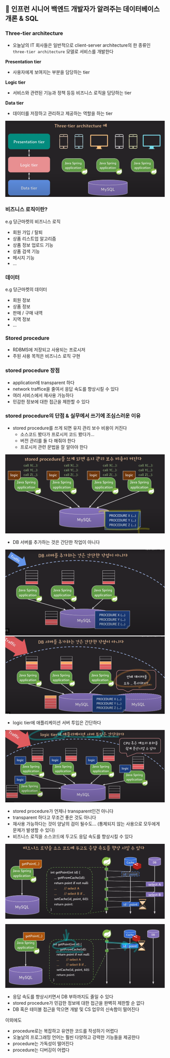 ## :pushpin: 인프런 시니어 백엔드 개발자가 알려주는 데이터베이스 개론 & SQL
### Three-tier architecture
- 오늘날의 IT 회사들은 일반적으로 client-server architecture의 한 종류인
`three-tier architecture` 모델로 서비스를 개발한다

**Presentation tier**
- 사용자에게 보여지는 부분을 담당하는 tier

**Logic tier**
- 서비스와 관련된 기능과 정책 등등 비즈니스 로직을 담당하는 tier

**Data tier**
- 데이터를 저장하고 관리하고 제공하는 역할을 하는 tier

![](../images/three-tier.png)

### 비즈니스 로직이란?
e.g 당근마켓의 비즈니스 로직
- 회원 가입 / 탈퇴
- 상품 리스트업 알고리즘
- 상품 정보 업로드 기능
- 상품 검색 기능
- 메시지 기능
- ...

### 데이터
e.g 당근마켓의 데이터
- 회원 정보
- 상품 정보
- 판매 / 구매 내역
- 지역 정보
- ...

### Stored procedure
- RDBMS에 저장되고 사용되는 프로시저
- 주된 사용 목적은 비즈니스 로직 구현

### stored procedure 장점
- application에 transparent 하다
- network traffice을 줄여서 응답 속도를 향상시킬 수 있다
- 여러 서비스에서 재사용 가능하다
- 민감한 정보에 대한 접근을 제한할 수 있다

### stored procedure의 단점 & 실무에서 쓰기에 조심스러운 이유
- stored procedure를 쓰게 되면 유지 관리 보수 비용이 커진다
  - 소스코드 봤다가 프로시저 코드 봤다가...
  - 버전 관리를 둘 다 해줘야 한다
  - 프로시저 관련 문법을 잘 알아야 한다

![](../images/procedure1.png)

- DB 서버를 추가하는 것은 간단한 작업이 아니다

![](../images/procedure2.png)
![](../images/procedure3.png)

- logic tier에 애플리케이션 서버 투입은 간단하다

![](../images/procedure4.png)

- stored procedure가 언제나 transparent인건 아니다
- transparent 하다고 무조건 좋은 것도 아니다
- 재사용 가능하다는 것이 양날의 검이 될수도... (통제되지 않는 사용으로 모두에게 문제가 발생할 수 있다)
- 비즈니스 로직을 소스코드에 두고도 응답 속도를 향상시킬 수 있다

![](../images/cache.png)

![](../images/cache2.png)

- 응답 속도를 향상시키면서 DB 부하까지도 줄일 수 있다
- stored procedure가 민감한 정보에 대한 접근을 완벽히 제한할 순 없다
- DB 혹은 테이블 접근을 막으면 개발 및 CS 업무의 신속함이 떨어진다

이외에도
- procedure로는 복잡하고 유연한 코드를 작성하기 어렵다
- 오늘날의 프로그래밍 언어는 훨씬 다양하고 강력한 기능들을 제공한다
- procedure는 가독성이 떨어진다
- procedure는 디버깅이 어렵다

